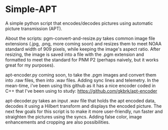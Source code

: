 # Simple-APT
A simple python script that encodes/decodes pictures using automatic picture transmission (APT).

About the scripts:
pgm-convert-and-resize.py takes common image file extensions (.jpg, .png, more coming soon) and resizes them to meet NOAA standard width of 909 pixels, while keeping the image's aspect ratio. After resizing, the image is saved into a file with the .pgm extension and formatted to meet the standard for PNM P2 (perhaps naively, but it works great for my purposes).

apt-encoder.py coming soon, to take the .pgm images and convert them into .raw files, then into .wav files. Adding sync lines and telemetry. In the mean-time, i've been using this github as it has a nice encoder coded in C++ that I've been using to study:
https://github.com/gkbrk/apt-encoder

apt-decoder.py takes an input .wav file that holds the apt encoded data, decodes it using a Hilbert transform and displays the encoded picture. The next few goals for this script is to make it more user-friendly, run faster and straighten the pictures using the syncs. Adding false color, image enhancements and cropping are also possibilities.
